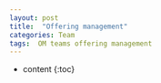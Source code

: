 ```yaml
---
layout: post
title:  "Offering management"
categories: Team
tags:  OM teams offering management
---
```


* content
{:toc}
